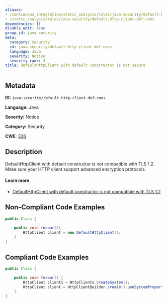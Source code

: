 ```yaml
---
aliases:
- /continuous_integration/static_analysis/rules/java-security/default-http-client-def-cons
- /static_analysis/rules/java-security/default-http-client-def-cons
dependencies: []
disable_edit: true
group_id: java-security
meta:
  category: Security
  id: java-security/default-http-client-def-cons
  language: Java
  severity: Notice
  severity_rank: 3
title: DefaultHttpClient with default constructor is not secure
---
```

<!--  SOURCED FROM https://github.com/DataDog/datadog-static-analyzer-rule-docs -->


## Metadata
**ID:** `java-security/default-http-client-def-cons`

**Language:** Java

**Severity:** Notice

**Category:** Security

**CWE**: [326](https://cwe.mitre.org/data/definitions/326.html)

## Description
DefaultHttpClient with default constructor is not compatible with TLS 1.2. Make sure your HTTP client support advanced encryption protocols.

#### Learn more

 - [DefaultHttpClient with default constructor is not compatible with TLS 1.2 ](https://find-sec-bugs.github.io/bugs.htm#SSL_CONTEXT)

## Non-Compliant Code Examples
```java
public Class {

    public void foobar(){
        HttpClient client = new DefaultHttpClient();
    }
}
```

## Compliant Code Examples
```java
public Class {

    public void foobar() {
        HttpClient client1 = HttpClients.createSystem();
        HttpClient client = HttpClientBuilder.create().useSystemProperties().build();
    }
}
```

